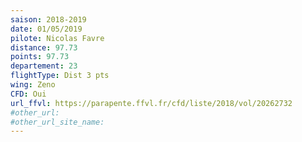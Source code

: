 ```yaml
---
saison: 2018-2019
date: 01/05/2019
pilote: Nicolas Favre
distance: 97.73
points: 97.73
departement: 23
flightType: Dist 3 pts
wing: Zeno
CFD: Oui
url_ffvl: https://parapente.ffvl.fr/cfd/liste/2018/vol/20262732
#other_url:
#other_url_site_name:
---
```

